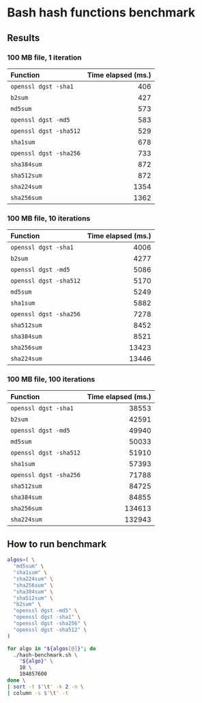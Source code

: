 # Bash hash functions benchmark

## Results

### 100 MB file, 1 iteration

| Function | Time elapsed (ms.) |
|:--------|--------:|
| `openssl dgst -sha1` | 406 |
| `b2sum` | 427 |
| `md5sum`| 573 |
| `openssl dgst -md5` | 583 |
| `openssl dgst -sha512` | 529 |
| `sha1sum` | 678 |
| `openssl dgst -sha256` | 733 |
| `sha384sum` | 872 |
| `sha512sum` | 872 |
| `sha224sum` | 1354 |
| `sha256sum` | 1362 |

### 100 MB file, 10 iterations

| Function | Time elapsed (ms.) |
|:--------|--------:|
| `openssl dgst -sha1` | 4006 |
| `b2sum` | 4277 |
| `openssl dgst -md5` | 5086 |
| `openssl dgst -sha512` | 5170 |
| `md5sum` | 5249 |
| `sha1sum` | 5882 |
| `openssl dgst -sha256` | 7278 |
| `sha512sum` | 8452 |
| `sha384sum` | 8521 |
| `sha256sum` | 13423 |
| `sha224sum` | 13446 |

### 100 MB file, 100 iterations

| Function | Time elapsed (ms.) |
|:--------|--------:|
| `openssl dgst -sha1` | 38553 |
| `b2sum` | 42591 |
| `openssl dgst -md5` | 49940 |
| `md5sum` | 50033 |
| `openssl dgst -sha512` | 51910 |
| `sha1sum` | 57393 |
| `openssl dgst -sha256` | 71788 |
| `sha512sum` | 84725 |
| `sha384sum` | 84855 |
| `sha256sum` | 134613 |
| `sha224sum` | 132943 |

## How to run benchmark

```bash
algos=( \
  "md5sum" \
  "sha1sum" \
  "sha224sum" \
  "sha256sum" \
  "sha384sum" \
  "sha512sum" \
  "b2sum" \
  "openssl dgst -md5" \
  "openssl dgst -sha1" \
  "openssl dgst -sha256" \
  "openssl dgst -sha512" \
)

for algo in "${algos[@]}"; do
  ./hash-benchmark.sh \
    "${algo}" \
    10 \
    104857600
done \
| sort -t $'\t' -k 2 -n \
| column -s $'\t' -t
```
